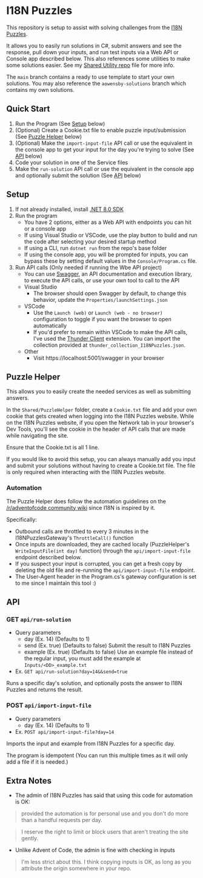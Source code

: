 # I18N Puzzles
This repository is setup to assist with solving challenges from the [I18N Puzzles](https://i18n-puzzles.com/).

It allows you to easily run solutions in C#, submit answers and see the response, pull down your inputs, and run test inputs via a Web API or Console app described below.
This also references some utilities to make some solutions easier. See my [Shared Utility repo](https://github.com/austin-owensby/SharedUtilities) file for more info.

The `main` branch contains a ready to use template to start your own solutions.
You may also reference the `aowensby-solutions` branch which contains my own solutions.

## Quick Start
1. Run the Program (See [Setup](#setup) below)
1. (Optional) Create a Cookie.txt file to enable puzzle input/submission (See [Puzzle Helper](#puzzle-helper) below)
1. (Optional) Make the `import-input-file` API call or use the equivalent in the console app to get your input for the day you're trying to solve (See [API](#post-apiimport-input-file) below)
1. Code your solution in one of the Service files
1. Make the `run-solution` API call or use the equivalent in the console app and optionally submit the solution (See [API](#get-apirun-solution) below)

## Setup
1. If not already installed, install [.NET 8.0 SDK](https://dotnet.microsoft.com/en-us/download)
1. Run the program
   - You have 2 options, either as a Web API with endpoints you can hit or a console app
   - If using Visual Studio or VSCode, use the play button to build and run the code after selecting your desired startup method
   - If using a CLI, run `dotnet run` from the repo's base folder
   - If using the console app, you will be prompted for inputs, you can bypass these by setting default values in the `Console/Program.cs` file.
1. Run API calls (Only needed if running the Wbe API project)
   - You can use [Swagger](https://swagger.io/), an API documentation and execution library, to execute the API calls, or use your own tool to call to the API
   - Visual Studio
      - The browser should open Swagger by default, to change this behavior, update the `Properties/launchSettings.json`
   - VSCode
      - Use the `Launch (web)` or `Launch (web - no browser)` configuration to toggle if you want the browser to open automatically
      - If you'd prefer to remain within VSCode to make the API calls, I've used the [Thunder Client](https://marketplace.visualstudio.com/items?itemName=rangav.vscode-thunder-client) extension. You can import the collection provided at `thunder_collection_I18NPuzzles.json`.
   - Other
      - Visit https://localhost:5001/swagger in your browser

## Puzzle Helper
This allows you to easily create the needed services as well as submitting answers.

In the `Shared/PuzzleHelper` folder, create a `Cookie.txt` file and add your own cookie that gets created when logging into the I18N Puzzles website. While on the I18N Puzzles website, if you open the Network tab in your browser's Dev Tools, you'll see the cookie in the header of API calls that are made while navigating the site.

Ensure that the Cookie.txt is all 1 line.

If you would like to avoid this setup, you can always manually add you input and submit your solutions without having to create a Cookie.txt file.
The file is only required when interacting with the I18N Puzzles website.

### Automation
The Puzzle Helper does follow the automation guidelines on the [/r/adventofcode community wiki](https://www.reddit.com/r/adventofcode/wiki/faqs/automation) since I18N is inspired by it.

Specifically:
* Outbound calls are throttled to every 3 minutes in the I18NPuzzlesGateway's `ThrottleCall()` function
* Once inputs are downloaded, they are cached locally (PuzzleHelper's `WriteInputFile(int day)` function) through the `api/import-input-file` endpoint described below.
* If you suspect your input is corrupted, you can get a fresh copy by deleting the old file and re-running the `api/import-input-file` endpoint.
* The User-Agent header in the Program.cs's gateway configuration is set to me since I maintain this tool :)

## API

### GET `api/run-solution`
- Query parameters
   - day (Ex. 14) (Defaults to 1)
   - send (Ex. true) (Defaults to false) Submit the result to I18N Puzzles
   - example (Ex. true) (Defaults to false) Use an example file instead of the regular input, you must add the example at `Inputs/<DD>_example.txt`
- Ex. `GET api/run-solution?day=14&&send=true`

Runs a specific day's solution, and optionally posts the answer to I18N Puzzles and returns the result.

### POST `api/import-input-file`
- Query parameters
   - day (Ex. 14) (Defaults to 1)
- Ex. `POST api/import-input-file?day=14`

Imports the input and example from I18N Puzzles for a specific day.

The program is idempotent (You can run this multiple times as it will only add a file if it is needed.)

## Extra Notes
- The admin of I18N Puzzles has said that using this code for automation is OK:
> provided the automation is for personal use and you don't do more than a handful requests per day.

> I reserve the right to limit or block users that aren't treating the site gently.

- Unlike Advent of Code, the admin is fine with checking in inputs
> I'm less strict about this. I think copying inputs is OK, as long as you attribute the origin somewhere in your repo.